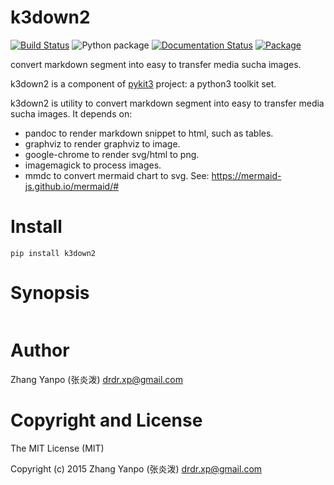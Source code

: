 # k3down2

[![Build Status](https://travis-ci.com/pykit3/k3down2.svg?branch=master)](https://travis-ci.com/pykit3/k3down2)
![Python package](https://github.com/pykit3/k3down2/workflows/Python%20package/badge.svg)
[![Documentation Status](https://readthedocs.org/projects/k3down2/badge/?version=stable)](https://k3down2.readthedocs.io/en/stable/?badge=stable)
[![Package](https://img.shields.io/pypi/pyversions/k3down2)](https://pypi.org/project/k3down2)

convert markdown segment into easy to transfer media sucha images.

k3down2 is a component of [pykit3] project: a python3 toolkit set.


k3down2 is utility to convert markdown segment into easy to transfer media sucha images.
It depends on:

- pandoc to render markdown snippet to html, such as tables.
- graphviz to render graphviz to image.
- google-chrome to render svg/html to png.
- imagemagick to process images.
- mmdc to convert mermaid chart to svg. See: https://mermaid-js.github.io/mermaid/#





# Install

```
pip install k3down2
```

# Synopsis

```python

```

#   Author

Zhang Yanpo (张炎泼) <drdr.xp@gmail.com>

#   Copyright and License

The MIT License (MIT)

Copyright (c) 2015 Zhang Yanpo (张炎泼) <drdr.xp@gmail.com>


[pykit3]: https://github.com/pykit3